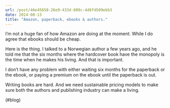 ```yaml
---
url: /post/46e45658-26e9-433d-809c-4d6fd509ebb3
date: 2014-08-13
title: "Amazon, paperback, ebooks & authors."
---
```


I&#8217;m not a huge fan of how Amazon are doing at the moment. While I do agree that ebooks should be cheap.



Here is the thing. I talked to a Norwegian author a few years ago, and he told me that the six months where the hardcover book have the monopoly is the time when he makes his living. And that is important.



I don&#8217;t have any problem with either waiting six months for the paperback or the ebook, or paying a premium on the ebook until the paperback is out.



Writing books are hard. And we need sustainable pricing models to make sure both the authors and publishing industry can make a living.



(#blog)